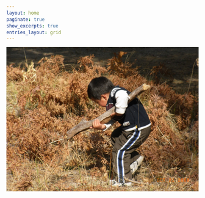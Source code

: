 ```yaml
---
layout: home
paginate: true
show_excerpts: true
entries_layout: grid
---
```

![Justin](/assets/img/071020.JPG)
